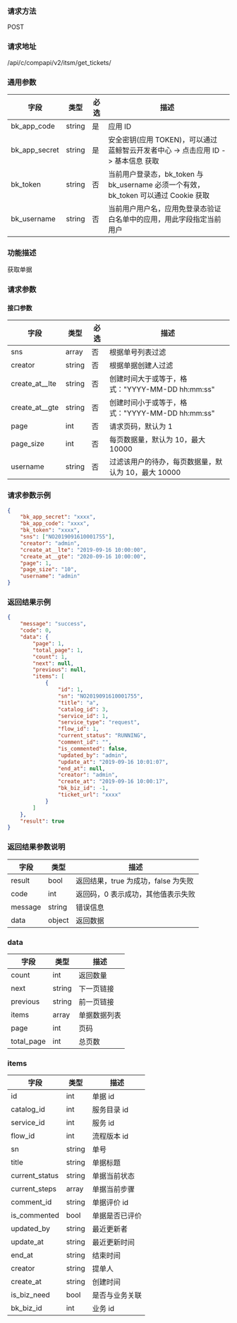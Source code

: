 
### 请求方法

POST


### 请求地址

/api/c/compapi/v2/itsm/get_tickets/


### 通用参数

| 字段 | 类型 | 必选 |  描述 |
|-----------|------------|--------|------------|
| bk_app_code  |  string    | 是 | 应用 ID     |
| bk_app_secret|  string    | 是 | 安全密钥(应用 TOKEN)，可以通过 蓝鲸智云开发者中心 -> 点击应用 ID -> 基本信息 获取 |
| bk_token     |  string    | 否 | 当前用户登录态，bk_token 与 bk_username 必须一个有效，bk_token 可以通过 Cookie 获取 |
| bk_username  |  string    | 否 | 当前用户用户名，应用免登录态验证白名单中的应用，用此字段指定当前用户 |


### 功能描述

获取单据

### 请求参数



#### 接口参数

| 字段      |  类型      | 必选   |  描述      |
|-----------|------------|--------|------------|
| sns        | array   | 否     | 根据单号列表过滤 |
| creator   | string    | 否 | 根据单据创建人过滤 |
| create_at__lte | string | 否 | 创建时间大于或等于，格式："YYYY-MM-DD hh:mm:ss" |
| create_at__gte | string | 否 | 创建时间小于或等于，格式："YYYY-MM-DD hh:mm:ss" |
| page         | int    | 否   | 请求页码，默认为 1     |
| page_size    | int    | 否   | 每页数据量，默认为 10，最大 10000 |
| username    | string    | 否   | 过滤该用户的待办，每页数据量，默认为 10，最大 10000 |

### 请求参数示例

``` json
{
    "bk_app_secret": "xxxx",
    "bk_app_code": "xxxx",
    "bk_token": "xxxx",
    "sns": ["NO2019091610001755"],
    "creator": "admin",
    "create_at__lte": "2019-09-16 10:00:00",
    "create_at__gte": "2020-09-16 10:00:00",
    "page": 1,
    "page_size": "10",
    "username": "admin"
}
```
### 返回结果示例

```json
{
    "message": "success",
    "code": 0,
    "data": {
        "page": 1,
        "total_page": 1,
        "count": 1,
        "next": null,
        "previous": null,
        "items": [
            {
                "id": 1,
                "sn": "NO2019091610001755",
                "title": "a",
                "catalog_id": 3,
                "service_id": 1,
                "service_type": "request",
                "flow_id": 1,
                "current_status": "RUNNING",
                "comment_id": "",
                "is_commented": false,
                "updated_by": "admin",
                "update_at": "2019-09-16 10:01:07",
                "end_at": null,
                "creator": "admin",
                "create_at": "2019-09-16 10:00:17",
                "bk_biz_id": -1,
                "ticket_url": "xxxx"
            }
        ]
    },
    "result": true
}
```

### 返回结果参数说明

| 字段      | 类型      | 描述      |
|-----------|-----------|-----------|
|result| bool | 返回结果，true 为成功，false 为失败 |
|code|int|返回码，0 表示成功，其他值表示失败|
|message|string|错误信息
|data| object| 返回数据 |

### data

| 字段      | 类型      | 描述      |
|-----------|-----------|-----------|
|count| int | 返回数量 |
|next|string|下一页链接|
|previous|string|前一页链接|
|items| array| 单据数据列表 |
|page| int| 页码 |
|total_page| int| 总页数 |

### items

| 字段      | 类型      | 描述      |
|-----------|-----------|-----------|
| id                     | int    | 单据 id     |
| catalog_id             | int    | 服务目录 id   |
| service_id             | int    | 服务 id     |
| flow_id                | int    | 流程版本 id   |
| sn                     | string | 单号     |
| title                  | string | 单据标题     |
| current_status         | string | 单据当前状态   |
| current_steps          | array  | 单据当前步骤   |
| comment_id             | string | 单据评价 id   |
| is_commented           | bool   | 单据是否已评价  |
| updated_by             | string | 最近更新者    |
| update_at              | string | 最近更新时间   |
| end_at                 | string | 结束时间     |
| creator                | string | 提单人      |
| create_at                | string | 创建时间      |
| is_biz_need            | bool   | 是否与业务关联  |
| bk_biz_id              | int    | 业务 id     |
